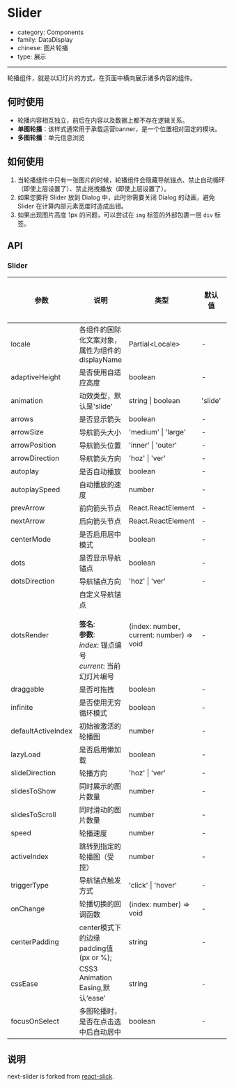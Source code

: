 # Slider

-   category: Components
-   family: DataDisplay
-   chinese: 图片轮播
-   type: 展示

---

轮播组件，就是以幻灯片的方式，在页面中横向展示诸多内容的组件。

## 何时使用

-   轮播内容相互独立，前后在内容以及数据上都不存在逻辑关系。
-   **单图轮播**：该样式通常用于承载运营banner，是一个位置相对固定的模块。
-   **多图轮播**：单元信息浏览

## 如何使用

1.  当轮播组件中只有一张图片的时候，轮播组件会隐藏导航锚点、禁止自动循环（即使上层设置了）、禁止拖拽播放（即使上层设置了）。
2.  如果您要将 Slider 放到 Dialog 中，此时你需要关闭 Dialog 的动画，避免 Slider 在计算内部元素宽度时造成出错。
3.  如果出现图片高度 1px 的问题，可以尝试在 `img` 标签的外部包裹一层 `div` 标签。

## API

### Slider

| 参数               | 说明                                                                                                | 类型                                     | 默认值  | 是否必填 |
| ------------------ | --------------------------------------------------------------------------------------------------- | ---------------------------------------- | ------- | -------- |
| locale             | 各组件的国际化文案对象，属性为组件的 displayName                                                    | Partial\<Locale>                         | -       |          |
| adaptiveHeight     | 是否使用自适应高度                                                                                  | boolean                                  | -       |          |
| animation          | 动效类型，默认是'slide'                                                                             | string \| boolean                        | 'slide' |          |
| arrows             | 是否显示箭头                                                                                        | boolean                                  | -       |          |
| arrowSize          | 导航箭头大小                                                                                        | 'medium' \| 'large'                      | -       |          |
| arrowPosition      | 导航箭头位置                                                                                        | 'inner' \| 'outer'                       | -       |          |
| arrowDirection     | 导航箭头方向                                                                                        | 'hoz' \| 'ver'                           | -       |          |
| autoplay           | 是否自动播放                                                                                        | boolean                                  | -       |          |
| autoplaySpeed      | 自动播放的速度                                                                                      | number                                   | -       |          |
| prevArrow          | 前向箭头节点                                                                                        | React.ReactElement                       | -       |          |
| nextArrow          | 后向箭头节点                                                                                        | React.ReactElement                       | -       |          |
| centerMode         | 是否启用居中模式                                                                                    | boolean                                  | -       |          |
| dots               | 是否显示导航锚点                                                                                    | boolean                                  | -       |          |
| dotsDirection      | 导航锚点方向                                                                                        | 'hoz' \| 'ver'                           | -       |          |
| dotsRender         | 自定义导航锚点<br/><br/>**签名**:<br/>**参数**:<br/>_index_: 锚点编号<br/>_current_: 当前幻灯片编号 | (index: number, current: number) => void | -       |          |
| draggable          | 是否可拖拽                                                                                          | boolean                                  | -       |          |
| infinite           | 是否使用无穷循环模式                                                                                | boolean                                  | -       |          |
| defaultActiveIndex | 初始被激活的轮播图                                                                                  | number                                   | -       |          |
| lazyLoad           | 是否启用懒加载                                                                                      | boolean                                  | -       |          |
| slideDirection     | 轮播方向                                                                                            | 'hoz' \| 'ver'                           | -       |          |
| slidesToShow       | 同时展示的图片数量                                                                                  | number                                   | -       |          |
| slidesToScroll     | 同时滑动的图片数量                                                                                  | number                                   | -       |          |
| speed              | 轮播速度                                                                                            | number                                   | -       |          |
| activeIndex        | 跳转到指定的轮播图（受控）                                                                          | number                                   | -       |          |
| triggerType        | 导航锚点触发方式                                                                                    | 'click' \| 'hover'                       | -       |          |
| onChange           | 轮播切换的回调函数                                                                                  | (index: number) => void                  | -       |          |
| centerPadding      | center模式下的边缘padding值 (px or %);                                                              | string                                   | -       |          |
| cssEase            | CSS3 Animation Easing,默认‘ease’                                                                    | string                                   | -       |          |
| focusOnSelect      | 多图轮播时，是否在点击选中后自动居中                                                                | boolean                                  | -       |          |

## 说明

next-slider is forked from [react-slick](https://github.com/akiran/react-slick).
